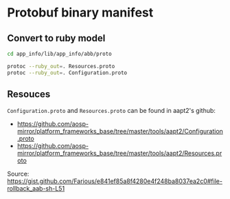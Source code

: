 # Protobuf binary manifest

## Convert to ruby model

```bash
cd app_info/lib/app_info/abb/proto

protoc --ruby_out=. Resources.proto
protoc --ruby_out=. Configuration.proto
```

## Resouces

`Configuration.proto` and `Resources.proto` can be found in aapt2's github:

- https://github.com/aosp-mirror/platform_frameworks_base/tree/master/tools/aapt2/Configuration.proto
- https://github.com/aosp-mirror/platform_frameworks_base/tree/master/tools/aapt2/Resources.proto

Source: https://gist.github.com/Farious/e841ef85a8f4280e4f248ba8037ea2c0#file-rollback_aab-sh-L51

